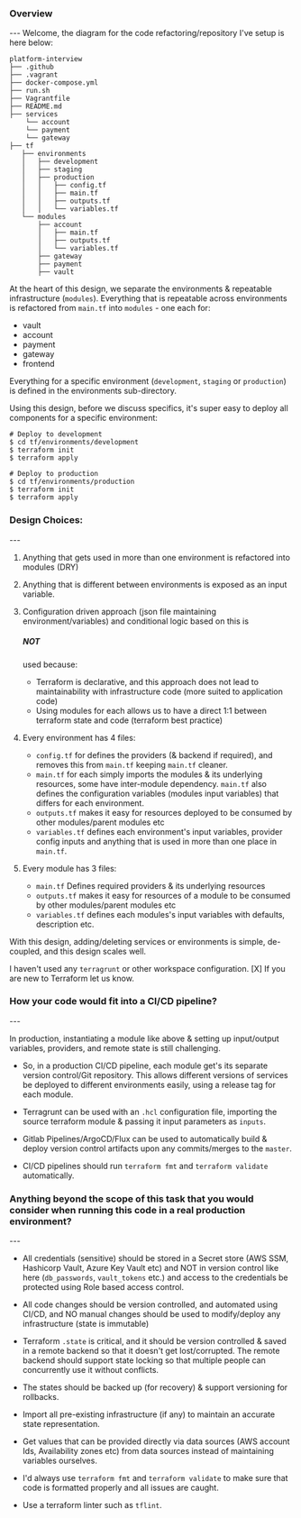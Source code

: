 <h3> Overview </h3>
---
Welcome, the diagram for the code refactoring/repository I've setup is here below:

```
platform-interview
├── .github
├── .vagrant
├── docker-compose.yml
├── run.sh
├── Vagrantfile
├── README.md
├── services
    └── account
    └── payment
    └── gateway
├── tf
   ├── environments
   │   ├── development
   │   ├── staging
   │   ├── production
   │   │   ├── config.tf
   │   │   ├── main.tf
   │   │   ├── outputs.tf
   │   │   └── variables.tf
   └── modules
       ├── account
       │   ├── main.tf
       │   ├── outputs.tf
       │   └── variables.tf
       ├── gateway
       ├── payment
       ├── vault
```

At the heart of this design, we separate the environments & repeatable infrastructure (`modules`).
Everything that is repeatable across environments is refactored from `main.tf` into `modules` - one each for:
 - vault
 - account
 - payment
 - gateway
 - frontend

Everything for a specific environment (`development`, `staging` or `production`) is defined in the environments sub-directory.

Using this design, before we discuss specifics, it's super easy to deploy all components for a specific environment:
```
# Deploy to development
$ cd tf/environments/development
$ terraform init
$ terraform apply

# Deploy to production
$ cd tf/environments/production
$ terraform init
$ terraform apply
```

<h3> Design Choices: </h3>
---

1. Anything that gets used in more than one environment is refactored into modules (DRY)

2. Anything that is different between environments is exposed as an input variable.

3. Configuration driven approach (json file maintaining environment/variables) and conditional logic based on this is <h5> NOT </h5> used because:
    - Terraform is declarative, and this approach does not lead to maintainability with infrastructure code (more suited to application code)
    - Using modules for each allows us to have a direct 1:1 between terraform state and code (terraform best practice)


4. Every environment has 4 files:

    - `config.tf` for defines the providers (& backend if required), and removes this from `main.tf` keeping `main.tf` cleaner.
    - `main.tf` for each simply imports the modules & its underlying resources, some have inter-module dependency. `main.tf` also defines the configuration variables (modules input variables) that differs for each environment.
    - `outputs.tf` makes it easy for resources deployed to be consumed by other modules/parent modules etc
    - `variables.tf` defines each environment's input variables, provider config inputs and anything that is used in more than one place in `main.tf`.

5. Every module has 3 files:
    - `main.tf` Defines required providers & its underlying resources
    - `outputs.tf` makes it easy for resources of a module to be consumed by other modules/parent modules etc
    - `variables.tf` defines each modules's input variables with defaults, description etc.

With this design, adding/deleting services or environments is simple, de-coupled, and this design scales well.


I haven't used any `terragrunt` or other workspace configuration.
[X] If you are new to Terraform let us know.


<h3> How your code would fit into a CI/CD pipeline? </h3>
---

In production, instantiating a module like above & setting up input/output variables, providers, and remote state is still challenging.

- So, in a production CI/CD pipeline, each module get's its separate version control/Git repository. This allows different versions of services be deployed to different environments easily, using a release tag for each module.

- Terragrunt can be used with an `.hcl` configuration file, importing the source terraform module & passing it input parameters as `inputs`.

- Gitlab Pipelines/ArgoCD/Flux can be used to automatically build & deploy version control artifacts upon any commits/merges to the `master`.

- CI/CD pipelines should run  `terraform fmt` and `terraform validate` automatically.


<h3> Anything beyond the scope of this task that you would consider when running this code in a real production environment? </h3>
---

- All credentials (sensitive) should be stored in a Secret store (AWS SSM, Hashicorp Vault, Azure Key Vault etc) and NOT in version control like here (`db_passwords`, `vault_tokens` etc.) and access to the credentials be protected using Role based access control. 

- All code changes should be version controlled, and automated using CI/CD, and NO manual changes should be used to modify/deploy any infrastructure (state is immutable)

- Terraform `.state` is critical, and it should be version controlled & saved in a remote backend so that it doesn't get lost/corrupted.
  The remote backend should support state locking so that multiple people can concurrently use it without conflicts.

- The states should be backed up (for recovery) & support versioning for rollbacks.

- Import all pre-existing infrastructure (if any) to maintain an accurate state representation.

- Get values that can be provided directly via data sources (AWS account Ids, Availability zones etc) from data sources instead of maintaining variables ourselves. 

- I'd always use `terraform fmt` and `terraform validate` to make sure that code is formatted properly and all issues are caught.

- Use a terraform linter such as `tflint`.